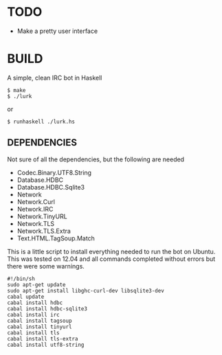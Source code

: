 # TODO
   - Make a pretty user interface

# BUILD
A simple, clean IRC bot in Haskell

    $ make
    $ ./lurk

or

    $ runhaskell ./lurk.hs

## DEPENDENCIES
Not sure of all the dependencies, but the following are needed

   - Codec.Binary.UTF8.String
   - Database.HDBC
   - Database.HDBC.Sqlite3
   - Network
   - Network.Curl
   - Network.IRC
   - Network.TinyURL
   - Network.TLS
   - Network.TLS.Extra
   - Text.HTML.TagSoup.Match


This is a little script to install everything needed to run the bot on
Ubuntu. This was tested on 12.04 and all commands completed without
errors but there were some warnings.

    #!/bin/sh
    sudo apt-get update
    sudo apt-get install libghc-curl-dev libsqlite3-dev
    cabal update
    cabal install hdbc
    cabal install hdbc-sqlite3
    cabal install irc
    cabal install tagsoup
    cabal install tinyurl
    cabal install tls
    cabal install tls-extra
    cabal install utf8-string

